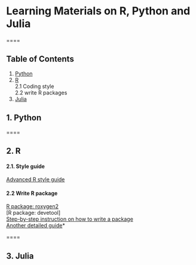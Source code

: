 # Learning Materials on R, Python and Julia

====

## Table of Contents
1. [Python](#python)
2. [R](#r)    
    2.1 Coding style    
    2.2 write R packages
3. [Julia](#julia)

## 1. Python<a name="python"></a>
====

## 2. R<a name="r"></a>
#### 2.1. Style guide 
[Advanced R style guide](http://adv-r.had.co.nz/Style.html)

#### 2.2 Write R package
[R package: roxygen2](https://cran.r-project.org/web/packages/roxygen2/vignettes/roxygen2.html)     
[R package: devetool]   
[Step-by-step instruction on how to write a package](https://thepoliticalmethodologist.com/2014/08/14/building-and-maintaining-r-packages-with-devtools-and-roxygen2/)    
[Another detailed guide](http://stat545.com/packages04_foofactors-package-01.html)*


====
## 3. Julia<a name="julia"></a>

